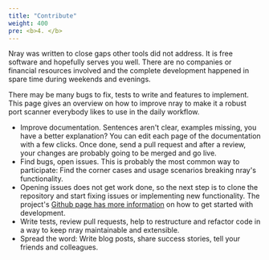 ```yaml
---
title: "Contribute"
weight: 400
pre: <b>4. </b>
---
```


Nray was written to close gaps other tools did not address.
It is free software and hopefully serves you well.
There are no companies or financial resources involved and the complete development happened in spare time during weekends and evenings.

There may be many bugs to fix, tests to write and features to implement.
This page gives an overview on how to improve nray to make it a robust port scanner everybody likes to use in the daily workflow.

- Improve documentation. Sentences aren't clear, examples missing, you have a better explanation? You can edit each page of the documentation with a few clicks. Once done, send a pull request and after a review, your changes are probably going to be merged and go live.
- Find bugs, open issues. This is probably the most common way to participate: Find the corner cases and usage scenarios breaking nray's functionality.
- Opening issues does not get work done, so the next step is to clone the repository and start fixing issues or implementing new functionality. The project's [Github page has more information](https://github.com/nray-scanner/nray) on how to get started with development.
- Write tests, review pull requests, help to restructure and refactor code in a way to keep nray maintainable and extensible.
- Spread the word: Write blog posts, share success stories, tell your friends and colleagues.